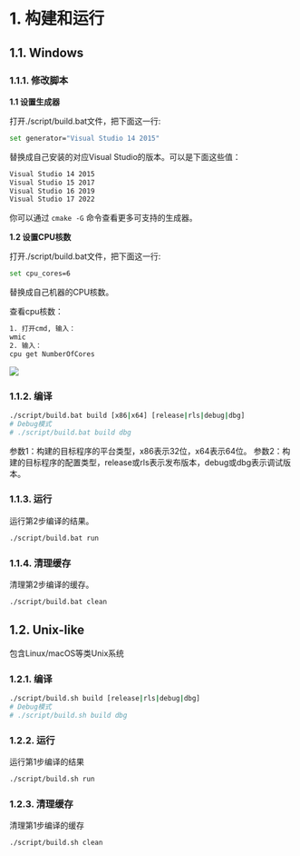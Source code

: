 # 1. 构建和运行

## 1.1. Windows

### 1.1.1. 修改脚本

**1.1 设置生成器**

打开./script/build.bat文件，把下面这一行:

```bash
set generator="Visual Studio 14 2015"
```

替换成自己安装的对应Visual Studio的版本。可以是下面这些值：

```bash
Visual Studio 14 2015
Visual Studio 15 2017
Visual Studio 16 2019
Visual Studio 17 2022
```

你可以通过 ```cmake -G``` 命令查看更多可支持的生成器。

**1.2 设置CPU核数**

打开./script/build.bat文件，把下面这一行:

```bash
set cpu_cores=6
```

替换成自己机器的CPU核数。

查看cpu核数：

```bash
1. 打开cmd, 输入：
wmic
2. 输入：
cpu get NumberOfCores
```

![](https://gitee.com/spencer_luo/common_util/raw/master/docs/quick_start/imgs/win_cpu_core_num.png)

### 1.1.2. 编译

```bash
./script/build.bat build [x86|x64] [release|rls|debug|dbg]
# Debug模式
# ./script/build.bat build dbg
```

参数1：构建的目标程序的平台类型，x86表示32位，x64表示64位。
参数2：构建的目标程序的配置类型，release或rls表示发布版本，debug或dbg表示调试版本。

### 1.1.3. 运行

运行第2步编译的结果。

```bash
./script/build.bat run
```

### 1.1.4. 清理缓存

清理第2步编译的缓存。

```bash
./script/build.bat clean
```

## 1.2. Unix-like

包含Linux/macOS等类Unix系统

### 1.2.1. 编译

```bash
./script/build.sh build [release|rls|debug|dbg]
# Debug模式
# ./script/build.sh build dbg
```

### 1.2.2. 运行

运行第1步编译的结果

```bash
./script/build.sh run
```

### 1.2.3. 清理缓存

清理第1步编译的缓存

```bash
./script/build.sh clean
```
